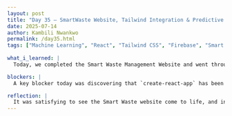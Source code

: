 ```yaml
---
layout: post
title: "Day 35 – SmartWaste Website, Tailwind Integration & Predictive Planning"
date: 2025-07-14
author: Kambili Nwankwo
permalink: /day35.html
tags: ["Machine Learning", "React", "Tailwind CSS", "Firebase", "Smart Waste", "Route Optimization"]
  
what_i_learned: |
  Today, we completed the Smart Waste Management Website and went through the full codebase together. I learned how to integrate Tailwind CSS into the frontend, making the design more responsive and clean. We also began planning how to integrate Firebase for real-time data monitoring and backend services. Mr. Joseph, a mentor’s friend who has experience with machine learning, visited to review our project and offer insight. Together, we explored how to predict the time it takes for a bin to fill up. This meant analyzing our historical waste bin data, dropping incomplete or irrelevant records, and preparing it for modeling. We started looking into route optimization for garbage collection trucks, which will be crucial for improving operational efficiency. It was also pointed out that the default `create-react-app` tool is now deprecated, which became a blocker for us during setup. Overall, we’re now bridging the gap between building the interface, integrating data in real time, and leveraging ML to create a predictive and optimized smart waste solution.

blockers: |
  A key blocker today was discovering that `create-react-app` has been deprecated, which affected our frontend setup. We had to consider alternatives like Vite or Next.js for future development.

reflection: |
  It was satisfying to see the Smart Waste website come to life, and integrating Tailwind CSS gave me more confidence in UI development. Working with Mr. Joseph gave us fresh insight into the predictive modeling process and made us realize how important it is to prepare real-world data carefully. I’m excited about applying ML not just for classification but also for predictive timing and route optimization. This project is now moving from just a school-level build to something that feels like it could be scaled in the real world. Every layer—frontend, backend, and ML—is coming together in a way that’s challenging but rewarding.
---
```

